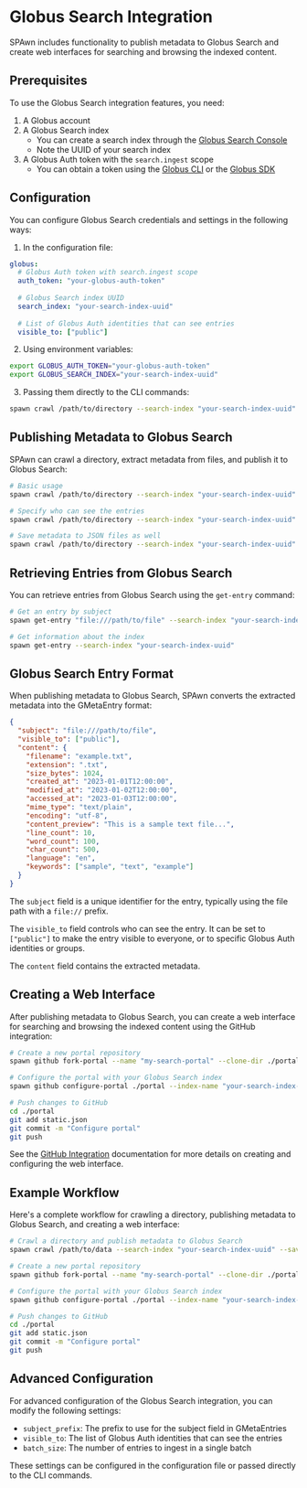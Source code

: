 # Globus Search Integration

SPAwn includes functionality to publish metadata to Globus Search and create web interfaces for searching and browsing the indexed content.

## Prerequisites

To use the Globus Search integration features, you need:

1. A Globus account
2. A Globus Search index
   - You can create a search index through the [Globus Search Console](https://app.globus.org/search)
   - Note the UUID of your search index
3. A Globus Auth token with the `search.ingest` scope
   - You can obtain a token using the [Globus CLI](https://docs.globus.org/cli/) or the [Globus SDK](https://globus-sdk-python.readthedocs.io/)

## Configuration

You can configure Globus Search credentials and settings in the following ways:

1. In the configuration file:

```yaml
globus:
  # Globus Auth token with search.ingest scope
  auth_token: "your-globus-auth-token"
  
  # Globus Search index UUID
  search_index: "your-search-index-uuid"
  
  # List of Globus Auth identities that can see entries
  visible_to: ["public"]
```

2. Using environment variables:

```bash
export GLOBUS_AUTH_TOKEN="your-globus-auth-token"
export GLOBUS_SEARCH_INDEX="your-search-index-uuid"
```

3. Passing them directly to the CLI commands:

```bash
spawn crawl /path/to/directory --search-index "your-search-index-uuid" --auth-token "your-globus-auth-token"
```

## Publishing Metadata to Globus Search

SPAwn can crawl a directory, extract metadata from files, and publish it to Globus Search:

```bash
# Basic usage
spawn crawl /path/to/directory --search-index "your-search-index-uuid"

# Specify who can see the entries
spawn crawl /path/to/directory --search-index "your-search-index-uuid" --visible-to "public" --visible-to "urn:globus:groups:id:your-group-id"

# Save metadata to JSON files as well
spawn crawl /path/to/directory --search-index "your-search-index-uuid" --save-json --json-dir ./metadata
```

## Retrieving Entries from Globus Search

You can retrieve entries from Globus Search using the `get-entry` command:

```bash
# Get an entry by subject
spawn get-entry "file:///path/to/file" --search-index "your-search-index-uuid"

# Get information about the index
spawn get-entry --search-index "your-search-index-uuid"
```

## Globus Search Entry Format

When publishing metadata to Globus Search, SPAwn converts the extracted metadata into the GMetaEntry format:

```json
{
  "subject": "file:///path/to/file",
  "visible_to": ["public"],
  "content": {
    "filename": "example.txt",
    "extension": ".txt",
    "size_bytes": 1024,
    "created_at": "2023-01-01T12:00:00",
    "modified_at": "2023-01-02T12:00:00",
    "accessed_at": "2023-01-03T12:00:00",
    "mime_type": "text/plain",
    "encoding": "utf-8",
    "content_preview": "This is a sample text file...",
    "line_count": 10,
    "word_count": 100,
    "char_count": 500,
    "language": "en",
    "keywords": ["sample", "text", "example"]
  }
}
```

The `subject` field is a unique identifier for the entry, typically using the file path with a `file://` prefix.

The `visible_to` field controls who can see the entry. It can be set to `["public"]` to make the entry visible to everyone, or to specific Globus Auth identities or groups.

The `content` field contains the extracted metadata.

## Creating a Web Interface

After publishing metadata to Globus Search, you can create a web interface for searching and browsing the indexed content using the GitHub integration:

```bash
# Create a new portal repository
spawn github fork-portal --name "my-search-portal" --clone-dir ./portal

# Configure the portal with your Globus Search index
spawn github configure-portal ./portal --index-name "your-search-index-uuid" --title "My Search Portal" --subtitle "Search and discover data"

# Push changes to GitHub
cd ./portal
git add static.json
git commit -m "Configure portal"
git push
```

See the [GitHub Integration](github_integration.md) documentation for more details on creating and configuring the web interface.

## Example Workflow

Here's a complete workflow for crawling a directory, publishing metadata to Globus Search, and creating a web interface:

```bash
# Crawl a directory and publish metadata to Globus Search
spawn crawl /path/to/data --search-index "your-search-index-uuid" --save-json

# Create a new portal repository
spawn github fork-portal --name "my-search-portal" --clone-dir ./portal

# Configure the portal with your Globus Search index
spawn github configure-portal ./portal --index-name "your-search-index-uuid" --title "My Search Portal" --subtitle "Search and discover data"

# Push changes to GitHub
cd ./portal
git add static.json
git commit -m "Configure portal"
git push
```

## Advanced Configuration

For advanced configuration of the Globus Search integration, you can modify the following settings:

- `subject_prefix`: The prefix to use for the subject field in GMetaEntries
- `visible_to`: The list of Globus Auth identities that can see the entries
- `batch_size`: The number of entries to ingest in a single batch

These settings can be configured in the configuration file or passed directly to the CLI commands.